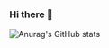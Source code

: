 ### Hi there 👋
![Anurag's GitHub stats](https://github-readme-stats.vercel.app/api?username=HQhanqiZHQ&count_private=true&show_icons=true)
